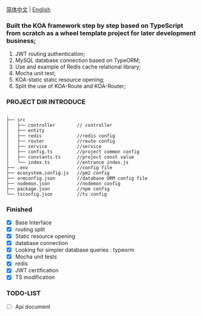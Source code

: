 [简体中文](./README.md) | [English](./README.en.md)

### Built the KOA framework step by step based on TypeScript from scratch as a wheel template project for later development business;

1. JWT routing authentication;
2. MySQL database connection based on TypeORM;
3. Use and example of Redis cache relational library;
4. Mocha unit test;
5. KOA-static static resource opening;
6. Split the use of KOA-Route and KOA-Router;

### PROJECT DIR INTRODUCE

```
.
├── src
│   ├── controller        // controller
│   ├── entity
│   ├── redis             //redis config
│   ├── router            //route config
│   ├── service           //service
│   ├── config.ts         //project common config
│   ├── constants.ts      //project const value
│   └── index.ts          //entrance index.js
├── .env                  //config file
├── ecosystem.config.js   //pm2 config
├── ormconfig.json        //database ORM config file
├── nodemon.json          //nodemon config
├── package.json          //npm config
└── tsconfig.json         //ts config
```

### Finished

- [x] Base Interface
- [x] routing split
- [x] Static resource opening
- [x] database connection
- [x] Looking for simpler database queries : typeorm
- [x] Mocha unit tests
- [x] redis
- [x] JWT certification
- [x] TS modification

### TODO-LIST

- [ ] Api document
